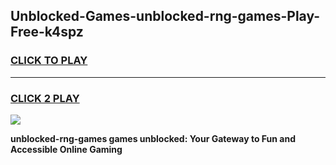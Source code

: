 
## Unblocked-Games-unblocked-rng-games-Play-Free-k4spz
<h3>
<a href="https://premium76.site?title=unblocked-rng-games&ref=20M">CLICK TO PLAY</a></h3>
<hr>

<h3>
<a href="https://premium76.site?title=unblocked-rng-games&ref=20M">CLICK 2 PLAY</a>
  
</h3>

<a href="https://premium76.site?title=unblocked-rng-games&ref=19M"><img src="https://clearcache.store/games.png"></a>


**unblocked-rng-games games unblocked: Your Gateway to Fun and Accessible Online Gaming**
